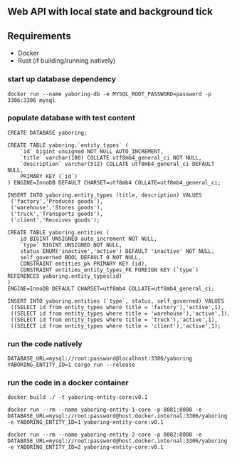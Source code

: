
## Web API with local state and background tick

## Requirements
- Docker
- Rust (if building/running natively)

### start up database dependency
    docker run --name yaboring-db -e MYSQL_ROOT_PASSWORD=password -p 3306:3306 mysql

### populate database with test content

    CREATE DATABASE yaboring;

    CREATE TABLE yaboring.`entity_types` (
        `id` bigint unsigned NOT NULL AUTO_INCREMENT,
        `title` varchar(100) COLLATE utf8mb4_general_ci NOT NULL,
        `description` varchar(512) COLLATE utf8mb4_general_ci DEFAULT NULL,
        PRIMARY KEY (`id`)
    ) ENGINE=InnoDB DEFAULT CHARSET=utf8mb4 COLLATE=utf8mb4_general_ci;

    INSERT INTO yaboring.entity_types (title, description) VALUES
	 ('factory','Produces goods'),
	 ('warehouse','Stores goods'),
	 ('truck','Transports goods'),
	 ('client','Receives goods');

    CREATE TABLE yaboring.entities (
        id BIGINT UNSIGNED auto_increment NOT NULL,
        `type` BIGINT UNSIGNED NOT NULL,
        status ENUM('inactive','active') DEFAULT 'inactive' NOT NULL,
        self_governed BOOL DEFAULT 0 NOT NULL,
        CONSTRAINT entities_pk PRIMARY KEY (id),
        CONSTRAINT entities_entity_types_FK FOREIGN KEY (`type`) REFERENCES yaboring.entity_types(id)
    )
    ENGINE=InnoDB DEFAULT CHARSET=utf8mb4 COLLATE=utf8mb4_general_ci;

    INSERT INTO yaboring.entities (`type`, status, self_governed) VALUES
	 ((SELECT id from entity_types where title = 'factory'),'active',1),
	 ((SELECT id from entity_types where title = 'warehouse'),'active',1),
	 ((SELECT id from entity_types where title = 'truck'),'active',1),
	 ((SELECT id from entity_types where title = 'client'),'active',1);

### run the code natively
    DATABASE_URL=mysql://root:password@localhost:3306/yaboring YABORING_ENTITY_ID=1 cargo run --release

### run the code in a docker container
    docker build ./ -t yaboring-entity-core:v0.1

    docker run --rm --name yaboring-entity-1-core -p 8081:8080 -e DATABASE_URL=mysql://root:password@host.docker.internal:3306/yaboring -e YABORING_ENTITY_ID=1 yaboring-entity-core:v0.1

    docker run --rm --name yaboring-entity-2-core -p 8082:8080 -e DATABASE_URL=mysql://root:password@host.docker.internal:3306/yaboring -e YABORING_ENTITY_ID=2 yaboring-entity-core:v0.1